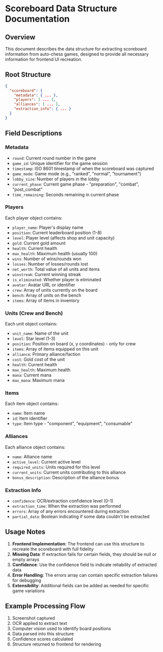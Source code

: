 # Scoreboard Data Structure Documentation

## Overview
This document describes the data structure for extracting scoreboard information from auto-chess games, designed to provide all necessary information for frontend UI recreation.

## Root Structure
```json
{
  "scoreboard": {
    "metadata": { ... },
    "players": [ ... ],
    "alliances": [ ... ],
    "extraction_info": { ... }
  }
}
```

## Field Descriptions

### Metadata
- `round`: Current round number in the game
- `game_id`: Unique identifier for the game session
- `timestamp`: ISO 8601 timestamp of when the scoreboard was captured
- `game_mode`: Game mode (e.g., "ranked", "normal", "tournament")
- `lobby_size`: Number of players in the lobby
- `current_phase`: Current game phase - "preparation", "combat", "post_combat"
- `time_remaining`: Seconds remaining in current phase

### Players
Each player object contains:
- `player_name`: Player's display name
- `position`: Current leaderboard position (1-8)
- `level`: Player level (affects shop and unit capacity)
- `gold`: Current gold amount
- `health`: Current health
- `max_health`: Maximum health (usually 100)
- `wins`: Number of wins/rounds won
- `losses`: Number of losses/rounds lost
- `net_worth`: Total value of all units and items
- `winstreak`: Current winning streak
- `is_eliminated`: Whether player is eliminated
- `avatar`: Avatar URL or identifier
- `crew`: Array of units currently on the board
- `bench`: Array of units on the bench
- `items`: Array of items in inventory

### Units (Crew and Bench)
Each unit object contains:
- `unit_name`: Name of the unit
- `level`: Star level (1-3)
- `position`: Position on board (x, y coordinates) - only for crew
- `items`: Array of items equipped on this unit
- `alliance`: Primary alliance/faction
- `cost`: Gold cost of the unit
- `health`: Current health
- `max_health`: Maximum health
- `mana`: Current mana
- `max_mana`: Maximum mana

### Items
Each item object contains:
- `name`: Item name
- `id`: Item identifier
- `type`: Item type - "component", "equipment", "consumable"

### Alliances
Each alliance object contains:
- `name`: Alliance name
- `active_level`: Current active level
- `required_units`: Units required for this level
- `current_units`: Current units contributing to this alliance
- `bonus_description`: Description of the alliance bonus

### Extraction Info
- `confidence`: OCR/extraction confidence level (0-1)
- `extraction_time`: When the extraction was performed
- `errors`: Array of any errors encountered during extraction
- `partial_data`: Boolean indicating if some data couldn't be extracted

## Usage Notes

1. **Frontend Implementation**: The frontend can use this structure to recreate the scoreboard with full fidelity
2. **Missing Data**: If extraction fails for certain fields, they should be null or empty arrays
3. **Confidence**: Use the confidence field to indicate reliability of extracted data
4. **Error Handling**: The errors array can contain specific extraction failures for debugging
5. **Extensibility**: Additional fields can be added as needed for specific game variations

## Example Processing Flow

1. Screenshot captured
2. OCR applied to extract text
3. Computer vision used to identify board positions
4. Data parsed into this structure
5. Confidence scores calculated
6. Structure returned to frontend for rendering 
